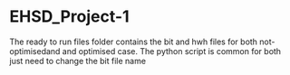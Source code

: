 # EHSD_Project-1

The ready to run files folder contains the bit and hwh files for both not-optimisedand and optimised case. 
The python script is common for both just need to change the bit file name 
